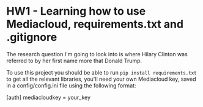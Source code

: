 # HW1 - Learning how to use Mediacloud, requirements.txt and .gitignore

The research question I'm going to look into is where Hilary Clinton was referred to by her first name more that Donald Trump.

To use this project you should be able to run `pip install requirements.txt` to get all the relevant libraries, you'll need your own Mediacloud key, saved in a config/config.ini file using the following format:

[auth]
mediacloudkey = your_key